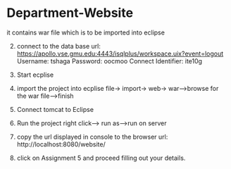 # Department-Website
it contains war file which is to be imported into eclipse

2. connect to the data base
 url: https://apollo.vse.gmu.edu:4443/isqlplus/workspace.uix?event=logout
Username: tshaga
Password: oocmoo
Connect Identifier: ite10g

3. Start ecplise

4. import the project into ecplise
  file-> import-> web-> war-->browse for the war file-->finish

5. Connect tomcat to Eclipse

6. Run the project
right click--> run as-->run on server

7. copy the url displayed in console to the browser 
url: http://localhost:8080/website/

8. click on Assignment 5 and proceed filling out your details. 

